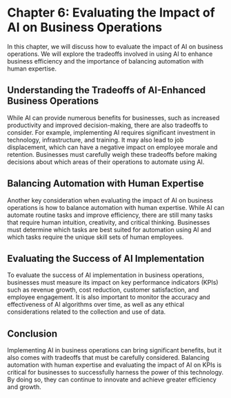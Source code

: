 Chapter 6: Evaluating the Impact of AI on Business Operations
=============================================================

In this chapter, we will discuss how to evaluate the impact of AI on business operations. We will explore the tradeoffs involved in using AI to enhance business efficiency and the importance of balancing automation with human expertise.

Understanding the Tradeoffs of AI-Enhanced Business Operations
--------------------------------------------------------------

While AI can provide numerous benefits for businesses, such as increased productivity and improved decision-making, there are also tradeoffs to consider. For example, implementing AI requires significant investment in technology, infrastructure, and training. It may also lead to job displacement, which can have a negative impact on employee morale and retention. Businesses must carefully weigh these tradeoffs before making decisions about which areas of their operations to automate using AI.

Balancing Automation with Human Expertise
-----------------------------------------

Another key consideration when evaluating the impact of AI on business operations is how to balance automation with human expertise. While AI can automate routine tasks and improve efficiency, there are still many tasks that require human intuition, creativity, and critical thinking. Businesses must determine which tasks are best suited for automation using AI and which tasks require the unique skill sets of human employees.

Evaluating the Success of AI Implementation
-------------------------------------------

To evaluate the success of AI implementation in business operations, businesses must measure its impact on key performance indicators (KPIs) such as revenue growth, cost reduction, customer satisfaction, and employee engagement. It is also important to monitor the accuracy and effectiveness of AI algorithms over time, as well as any ethical considerations related to the collection and use of data.

Conclusion
----------

Implementing AI in business operations can bring significant benefits, but it also comes with tradeoffs that must be carefully considered. Balancing automation with human expertise and evaluating the impact of AI on KPIs is critical for businesses to successfully harness the power of this technology. By doing so, they can continue to innovate and achieve greater efficiency and growth.
